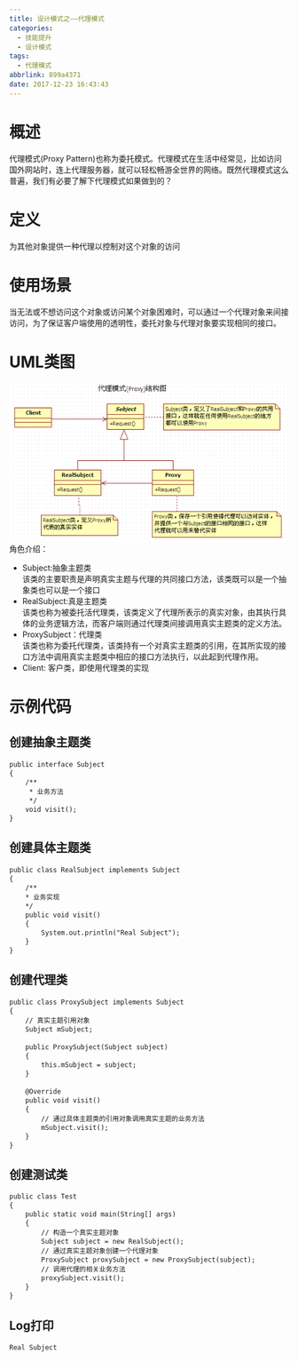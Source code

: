 ```yaml
---
title: 设计模式之——代理模式
categories:
  - 技能提升
  - 设计模式
tags:
  - 代理模式
abbrlink: 899a4371
date: 2017-12-23 16:43:43
---
```

# 概述
代理模式(Proxy Pattern)也称为委托模式。代理模式在生活中经常见，比如访问国外网站时，连上代理服务器，就可以轻松畅游全世界的网络。既然代理模式这么普遍，我们有必要了解下代理模式如果做到的？   
<!--more-->

# 定义 
为其他对象提供一种代理以控制对这个对象的访问   
# 使用场景
当无法或不想访问这个对象或访问某个对象困难时，可以通过一个代理对象来间接访问，为了保证客户端使用的透明性，委托对象与代理对象要实现相同的接口。   
# UML类图
![代理模式][1]
角色介绍： 
  
- Subject:抽象主题类   
该类的主要职责是声明真实主题与代理的共同接口方法，该类既可以是一个抽象类也可以是一个接口
- RealSubject:真是主题类   
该类也称为被委托活代理类，该类定义了代理所表示的真实对象，由其执行具体的业务逻辑方法，而客户端则通过代理类间接调用真实主题类的定义方法。   
- ProxySubject：代理类    
该类也称为委托代理类，该类持有一个对真实主题类的引用，在其所实现的接口方法中调用真实主题类中相应的接口方法执行，以此起到代理作用。    
- Client: 客户类，即使用代理类的实现       
# 示例代码 
## 创建抽象主题类 

	public interface Subject
	{
    	/**
    	 * 业务方法
    	 */	
    	void visit();
	}
## 创建具体主题类

	public class RealSubject implements Subject 
	{
    	/**
     	* 业务实现
     	*/
    	public void visit() 
		{
        	System.out.println("Real Subject");
    	}
	}
## 创建代理类

	public class ProxySubject implements Subject
	{
    	// 真实主题引用对象
    	Subject mSubject;

    	public ProxySubject(Subject subject) 
		{
        	this.mSubject = subject;
    	}

    	@Override
    	public void visit() 
		{
        	// 通过具体主题类的引用对象调用真实主题的业务方法
        	mSubject.visit();
    	}
	}
## 创建测试类

	public class Test 
	{
    	public static void main(String[] args) 
		{
        	// 构造一个真实主题对象
        	Subject subject = new RealSubject();
        	// 通过真实主题对象创建一个代理对象
        	ProxySubject proxySubject = new ProxySubject(subject);
        	// 调用代理的相关业务方法
        	proxySubject.visit();
    	}
	}
## Log打印

	Real Subject














[1]: https://raw.githubusercontent.com/PGzxc/images/master/blog-images/design-proxy.png
